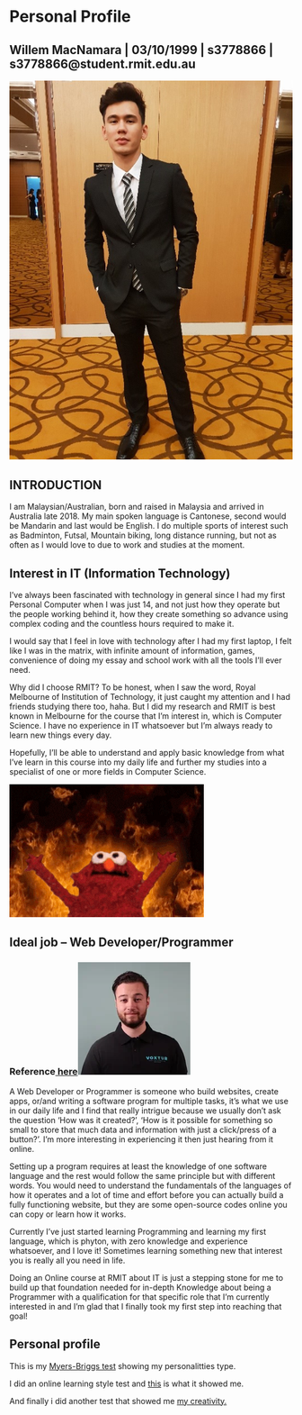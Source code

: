 <!DOCTYPE html>
<html>
<head>
  <link rel="stylesheet" href="profile.css"/>
</head>
<body>
<div class="underline">
  <h1>Personal Profile</h1>
  <h2>Willem MacNamara | 03/10/1999 | s3778866 | s3778866@student.rmit.edu.au</h2>
  </div>
  <div class= "profil-image">
  <img src="images/ss.jpg" class="images" alt="Willem MacNamara in a suit">
  </div>
  <div class="Text-image">
  <h2><span id="title">INTRODUCTION</span></h2>
    <p>I am Malaysian/Australian, born and raised in Malaysia and arrived in Australia late 2018. My main spoken language is Cantonese, second would be Mandarin and last would be English. I do multiple sports of interest such as Badminton, Futsal, Mountain biking, long distance running, but not as often as I would love to due to work and studies at the moment.</p>
    </div>
    <div class="first-para">
    <h2><span class="it">Interest in IT (Information Technology)</span></h2>
    <p>I’ve always been fascinated with technology in general since I had my first Personal Computer when I was just 14, and not just how they operate but the people working behind it, how they create something so advance using complex coding and the countless hours required to make it.</p>
    <p>I would say that I feel in love with technology after I had my first laptop, I felt like I was in the matrix, with infinite amount of information, games, convenience of doing my essay and school work with all the tools I’ll ever need.</p>
    <p>Why did I choose RMIT? To be honest, when I saw the word, Royal Melbourne of Institution of Technology, it just caught my attention and I had friends studying there too, haha. But I did my research and RMIT is best known in Melbourne for the course that I’m interest in, which is Computer Science. I have no experience in IT whatsoever but I’m always ready to learn new things every day.</p>
    <p>Hopefully, I’ll be able to understand and apply basic knowledge from what I’ve learn in this course into my daily life and further my studies into a specialist of one or more fields in Computer Science.</p>
    <img src="images/giphy.gif">
    </div>
    <div class="second-para">
  <h2><span class="ideal">Ideal job – Web Developer/Programmer</span> </h2>
    <h3>Reference<a href="https://www.youtube.com/watch?v=nKIu9yen5nc" target="_blank"> here</a><img src="images/200.webp" class="second-gif"></h3> 
    <p>A Web Developer or Programmer is someone who build websites, create apps, or/and writing a software program for multiple tasks, it’s what we use in our daily life and I find that really intrigue because we usually don’t ask the question ‘How was it created?’, ‘How is it possible for something so small to store that much data and information with just a click/press of a button?’. I’m more interesting in experiencing it then just hearing from it online.</p>
    <p>Setting up a program requires at least the knowledge of one software language and the rest would follow the same principle but with different words. You would need to understand the fundamentals of the languages of how it operates and a lot of time and effort before you can actually build a fully functioning website, but they are some open-source codes online you can copy or learn how it works.</p>
    <p>Currently I’ve just started learning Programming and learning my first language, which is phyton, with zero knowledge and experience whatsoever, and I love it! Sometimes learning something new that interest you is really all you need in life.</p>
    <p>Doing an Online course at RMIT about IT is just a stepping stone for me to build up that foundation needed for in-depth Knowledge about being a Programmer with a qualification for that specific role that I’m currently interested in and I’m glad that I finally took my first step into reaching that goal!</p>
    </div>
    <div class="last-para">
     <h2>Personal profile</h2>
      <p>This is my <a href="https://www.16personalities.com/profiles/d72a11a71745c" target="_blank">Myers-Briggs test</a> showing my personalitties type.</p>
      <p>I did an online learning style test and <a href="https://personalitymax.com/report/?ls=67-51-82&name_key=128fc55e41" target="_blank"> this</a> is what it showed me.</p>
      <p>And finally i did another test that showed me <a href="The_Dreamer.pdf" target="_blank"> my creativity.</a></p>
      </div>
    </div>
</body>
</html>

